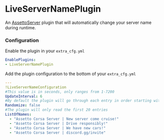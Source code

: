 # LiveServerNamePlugin
An [AssettoServer](https://github.com/compujuckel/AssettoServer) plugin that will automatically change your server name during runtime.

### Configuration
Enable the plugin in your `extra_cfg.yml`
```YAML
EnablePlugins:
- LiveServerNamePlugin
```

Add the plugin configuration to the bottom of your `extra_cfg.yml`
```YAML
---
!LiveServerNameConfiguration
#This value is in seconds, only ranges from 1-7200
UpdateInterval: 6
#By default the plugin will go through each entry in order starting with the first, setting this to 'true' will instead choose a random entry
Randomize: false
#The plugin will only read the first 20 entries
ListOfNames:
  - "Assetto Corsa Server | New server come cruise!"
  - "Assetto Corsa Server | Drive responsibly!"
  - "Assetto Corsa Server | We have new cars!"
  - "Assetto Corsa Server | discord.gg/invite"
```
